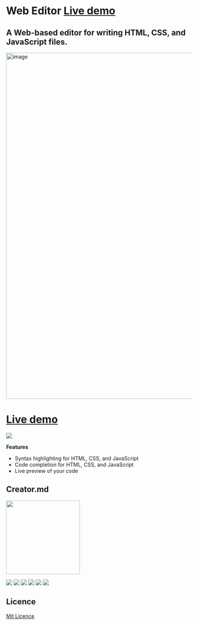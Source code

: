 # Web Editor [Live demo](http://amilali.engineer/web_editor/index.html)

## A Web-based editor for writing HTML, CSS, and JavaScript files.
<img width="939" alt="image" src="https://github.com/amilali/code_editor/assets/66510886/d1fa5435-eace-4c89-993f-580f8ffcf78d">

# [Live demo](http://amilali.engineer/web_editor/index.html)



![](https://raw.githubusercontent.com/amilali/code_editor/main/web_editor/loder_1.gif)

**Features**
- Syntax highlighting for HTML, CSS, and JavaScript
- Code completion for HTML, CSS, and JavaScript
- Live preview of your code


## Creator.md

<img src="http://amilali.engineer/img/sig.png" width="200px" height="200px"></img>

![](https://img.shields.io/github/stars/pandao/editor.md.svg) ![](https://img.shields.io/github/forks/pandao/editor.md.svg) ![](https://img.shields.io/github/tag/pandao/editor.md.svg) ![](https://img.shields.io/github/release/pandao/editor.md.svg) ![](https://img.shields.io/github/issues/pandao/editor.md.svg) ![](https://img.shields.io/bower/v/editor.md.svg)

## Licence
 [Mit Licence](https://github.com/amilali/code_editor/blob/main/LICENSE.md)

